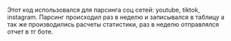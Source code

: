 Этот код использовался для парсинга соц сетей: youtube, tiktok, instagram.
Парсинг происходил раз в неделю и записывался в таблицу а так же производились расчеты статистики, раз в неделю отправлялся отчет в тг боте.